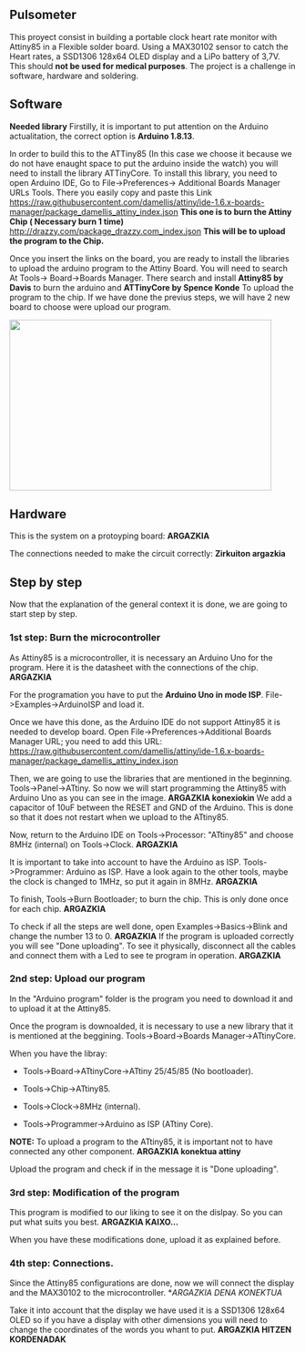 ## Pulsometer
This proyect consist in building a portable clock heart rate monitor with Attiny85 in a Flexible solder board. Using a MAX30102 sensor to catch the Heart rates, a SSD1306 128x64 OLED display and a LiPo battery of 3,7V. This should **not be used for medical purposes**.
The project is a challenge in software, hardware and soldering.

## Software
**Needed library**
Firstilly, it is important to put attention on the Arduino actualitation, the correct option is **Arduino 1.8.13**. 

In order to build this to the ATTiny85 (In this case we choose it because we do not have enaught space to put the arduino inside the watch) you will need to install the library ATTinyCore.
To install this library, you need to open Arduino IDE, Go to File->Preferences-> Additional Boards Manager URLs Tools. There you easily copy and paste this Link  
https://raw.githubusercontent.com/damellis/attiny/ide-1.6.x-boards-manager/package_damellis_attiny_index.json **This one is to burn the Attiny Chip ( Necessary burn 1 time)**
http://drazzy.com/package_drazzy.com_index.json **This will be to upload the program to the Chip.**

Once you insert the links on the board, you are ready to install the libraries to upload the arduino program to the Attiny Board. You will need to search At Tools-> Board->Boards Manager. There search and install **Attiny85 by Davis** to burn the arduino and **ATTinyCore by Spence Konde** To upload the program to the chip. If we have done the previus steps, we will have 2 new board to choose were upload our program.


 <img width="460" height="300" src="https://gyazo.com/706fa72be212934e64b18e192488baa1">

## Hardware
This is the system on a protoyping board: 
**ARGAZKIA**

The connections needed to make the circuit correctly: 
**Zirkuiton argazkia**


## Step by step

Now that the explanation of the general context it is done, we are going to start step by step. 

### 1st step: Burn the microcontroller

As Attiny85 is a microcontroller, it is necessary an Arduino Uno for the program.
Here it is the datasheet with the connections of the chip. 
**ARGAZKIA**

For the programation you have to put the **Arduino Uno in mode ISP**. 
File->Examples->ArduinoISP and load it. 

Once we have this done, as the Arduino IDE do not support Attiny85 it is needed to develop board. Open File->Preferences->Additional Boards Manager URL; you need to add this URL: https://raw.githubusercontent.com/damellis/attiny/ide-1.6.x-boards-manager/package_damellis_attiny_index.json

Then, we are going to use the libraries that are mentioned in the beginning. Tools->Panel->ATtiny. So now we will start programming the Attiny85 with Arduino Uno as you can see in the image.
**ARGAZKIA konexiokin** We add a capacitor of 10uF between the RESET and GND of the Arduino. This is done so that it does not restart when we upload to the ATtiny85. 

Now, return to the Arduino IDE on Tools->Processor: "ATtiny85" and choose 8MHz (internal) on Tools->Clock.
**ARGAZKIA**


It is important to take into account to have the Arduino as ISP. Tools->Programmer: Arduino as ISP. Have a look again to the other tools, maybe the clock is changed to 1MHz, so put it again in 8MHz.
**ARGAZKIA**

To finish, Tools->Burn Bootloader; to burn the chip. This is only done once for each chip. 
**ARGAZKIA**

To check if all the steps are well done, open Examples->Basics->Blink and change the number 13 to 0. 
**ARGAZKIA** If the program is uploaded correctly you will see "Done uploading". To see it physically, disconnect all the cables and connect them with a Led to see te program in operation. **ARGAZKIA** 

### 2nd step: Upload our program

In the "Arduino program" folder is the program you need to download it and to upload it at the Attiny85. 

Once the program is downoalded, it is necessary to use a new library that it is mentioned at the beggining. Tools->Board->Boards Manager->ATtinyCore. 

When you have the libray: 

 - Tools->Board->ATtinyCore->ATtiny 25/45/85 (No bootloader). 

 - Tools->Chip->ATtiny85.

 - Tools->Clock->8MHz (internal).

 - Tools->Programmer->Arduino as ISP (ATtiny Core).
 
 **NOTE:** To upload a program to the ATtiny85, it is important not to have connected any other component. 
 **ARGAZKIA konektua attiny**

Upload the program and check if in the message it is "Done uploading". 

### 3rd step: Modification of the program

This program is modified to our liking to see it on the dislpay. So you can put what suits you best. 
**ARGAZKIA KAIXO...**

When you have these modifications done, upload it as explained before. 

### 4th step: Connections. 

Since the Attiny85 configurations are done, now we will connect the display and the MAX30102 to the microcontroller. 
**ARGAZKIA DENA KONEKTUA*

Take it into account that the display we have used it is a SSD1306 128x64 OLED so if you have a display with other dimensions you will need to change the coordinates of the words you whant to put. 
**ARGAZKIA HITZEN KORDENADAK**


 
 
 




